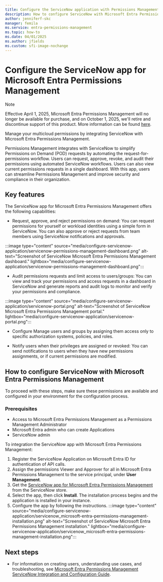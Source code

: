 ```yaml
---
title: Configure the ServiceNow application with Permissions Management
description: How to configure ServiceNow with Microsoft Entra Permissions Management.
author: jenniferf-skc
manager: femila
ms.service: entra-permissions-management
ms.topic: how-to
ms.date: 04/01/2025
ms.author: jfields
ms.custom: sfi-image-nochange
---
```


# Configure the ServiceNow app for Microsoft Entra Permissions Management

> [!NOTE]
> Effective April 1, 2025, Microsoft Entra Permissions Management will no longer be available for purchase, and on October 1, 2025, we'll retire and discontinue support of this product. More information can be found [here](https://aka.ms/MEPMretire).

Manage your multicloud permissions by integrating ServiceNow with Microsoft Entra Permissions Management. 

Permissions Management integrates with ServiceNow to simplify Permissions on Demand (POD) requests by automating the request-for-permissions workflow. Users can request, approve, revoke, and audit their permissions using automated ServiceNow workflows. Users can also view current permissions requests in a single dashboard. With this app, users can streamline Permissions Management and improve security and compliance in their organization.

## Key features

The ServiceNow app for Microsoft Entra Permissions Management offers the following capabilities:

- Request, approve, and reject permissions on demand: You can request permissions for yourself or workload identities using a simple form in ServiceNow. You can also approve or reject requests from team members using ServiceNow notifications and approvals.

:::image type="content" source="media/configure-servicenow-application/servicenow-permissions-management-dashboard.png" alt-text="Screenshot of ServiceNow Microsoft Entra Permissions Management dashboard." lightbox="media/configure-servicenow-application/servicenow-permissions-management-dashboard.png":::

- Audit permissions requests and limit access to users/groups: You can view and track your permissions and access requests in a dashboard in ServiceNow and generate reports and audit logs to monitor and verify your permissions and compliance. 

:::image type="content" source="media/configure-servicenow-application/servicenow-portal.png" alt-text="Screenshot of ServiceNow Microsoft Entra Permissions Management portal." lightbox="media/configure-servicenow-application/servicenow-portal.png":::

- Configure Manage users and groups by assigning them access only to specific authorization systems, policies, and roles.

- Notify users when their privileges are assigned or revoked: You can send notifications to users when they have new permissions assignments, or if current permissions are modified.


## How to configure ServiceNow with Microsoft Entra Permissions Management

To proceed with these steps, make sure these permissions are available and configured in your environment for the configuration process.

### Prerequisites

- Access to Microsoft Entra Permissions Management as a Permissions Management Administrator
- Microsoft Entra admin who can create Applications
- ServiceNow admin

To integration the ServiceNow app with Microsoft Entra Permissions Management:

1.	Register the ServiceNow Application on Microsoft Entra ID for authentication of API calls. 
2.	Assign the permissions Viewer and Approver for all in Microsoft Entra Permissions Management to the service principal, under **User Management**. 
3.	Get the [ServiceNow app for Microsoft Entra Permissions Management](https://store.servicenow.com/sn_appstore_store.do#!/store/application/24073ae31bfca9100e564082b24bcb56/1.1.0) from the ServiceNow store.
4.	Select the app, then click **Install**. 
The installation process begins and the application is installed in your instance.
5. Configure the app by following the instructions.
:::image type="content" source="media/configure-servicenow-application/servicenow_microsoft-entra-permissions-management-installation.png" alt-text="Screenshot of ServiceNow Microsoft Entra Permissions Management installation." lightbox="media/configure-servicenow-application/servicenow_microsoft-entra-permissions-management-installation.png":::


## Next steps

- For information on creating users, understanding use cases, and troubleshooting, see [Microsoft Entra Permissions Management ServiceNow Integration and Configuration Guide](https://store.servicenow.com/appStoreAttachments.do?sys_id=2f17e5841bbd3d50e0190d48624bcb2c).
